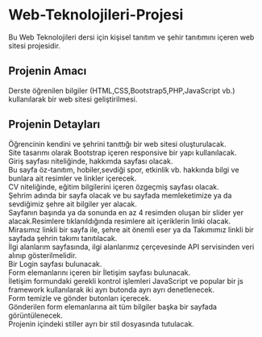 # Web-Teknolojileri-Projesi
Bu Web Teknolojileri dersi için kişisel tanıtım ve şehir tanıtımını içeren web sitesi projesidir.

## Projenin Amacı <br/>
Derste öğrenilen bilgiler (HTML,CSS,Bootstrap5,PHP,JavaScript vb.) kullanılarak bir web sitesi geliştirilmesi.

## Projenin Detayları <br/>

Öğrencinin kendini ve şehrini tanıttığı bir web sitesi oluşturulacak. <br/>
Site tasarımı olarak Bootstrap içeren responsive bir yapı kullanılacak. <br/>
Giriş sayfası niteliğinde, hakkımda sayfası olacak. <br/> 
Bu sayfa öz-tanıtım, hobiler,sevdiği spor, etkinlik vb. hakkında bilgi ve bunlara ait resimler ve linkler içerecek. <br/> 
CV niteliğinde, eğitim bilgilerini içeren özgeçmiş sayfası olacak. <br/>
Şehrim adında bir sayfa olacak ve bu sayfada memleketimize ya da sevdiğimiz şehre ait bilgiler yer alacak. <br/>
Sayfanın başında ya da sonunda en az 4 resimden oluşan bir slider yer alacak.Resimlere tıklanıldığında resimlere ait içeriklerin linki olacak. <br/>
Mirasımız linkli bir sayfa ile, şehre ait önemli eser ya da Takımımız linkli bir sayfada şehrin takımı tanıtılacak. <br/>
İlgi alanlarım sayfasında, ilgi alanlarımız çerçevesinde API servisinden veri alınıp gösterilmelidir. <br/>
Bir Login sayfası bulunacak. <br/>
Form elemanlarını içeren bir İletişim sayfası bulunacak. <br/>
İletişim formundaki gerekli kontrol işlemleri JavaScript ve popular bir js framework kullanılarak iki ayrı butonda ayrı ayrı denetlenecek. <br/>
Form temizle ve gönder butonları içerecek. <br/>
Gönderilen form elemanlarına ait tüm bilgiler başka bir sayfada görüntülenecek. <br/>
Projenin içindeki stiller ayrı bir stil dosyasında tutulacak. <br/>




